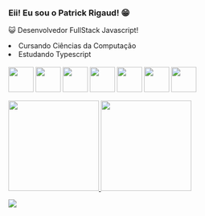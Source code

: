 ### Eii! Eu sou o Patrick Rigaud! 😁
😺 Desenvolvedor FullStack Javascript!
<br>
<li>Cursando Ciências da Computação
<li>Estudando Typescript
<br>
<br>
<div>
<img align="center" height="50em" src="https://cdn.jsdelivr.net/gh/devicons/devicon/icons/javascript/javascript-original.svg" />
<img align="center" height="50em" src="https://cdn.jsdelivr.net/gh/devicons/devicon/icons/html5/html5-original.svg" />
<img align="center" height="50em" src="https://cdn.jsdelivr.net/gh/devicons/devicon/icons/css3/css3-original.svg" />       
<img align="center" height="50em" src="https://cdn.jsdelivr.net/gh/devicons/devicon/icons/react/react-original-wordmark.svg" />
<img align="center" height="50em" src="https://cdn.jsdelivr.net/gh/devicons/devicon/icons/typescript/typescript-original.svg" />
<img align="center" height="50em" src="https://cdn.jsdelivr.net/gh/devicons/devicon/icons/nodejs/nodejs-original-wordmark.svg" />
<img align="center" height="50em" src="https://cdn.jsdelivr.net/gh/devicons/devicon/icons/postgresql/postgresql-original-wordmark.svg" />
</div>
             

<br>
<div>
<a href="https://github.com/PatrickRigaud">
<img loading="lazy" height="180em" src="https://github-readme-stats.vercel.app/api/top-langs/?username=PatrickRigaud&layout=compact&langs_count=7&theme=dracula"/>
<img loading="lazy" height="180em" src="https://github-readme-stats.vercel.app/api?username=PatrickRigaud&show_icons=true&theme=dracula&include_all_commits=true&count_private=true"/>
</div>
  
<a href="https://www.linkedin.com/in/patrick-rigaud-50417924a/" target="_blank"><img loading="lazy" src="https://img.shields.io/badge/-LinkedIn-%230077B5?style=for-the-badge&logo=linkedin&logoColor=white" target="_blank"></a>   
